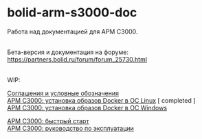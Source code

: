 # bolid-arm-s3000-doc

Работа над документацией для АРМ С3000.
<br />
<br />



Бета-версия и документация на форуме:
<br />
https://partners.bolid.ru/forum/forum_25730.html
<br />
<br />



WIP:
<br />

[Соглашения и условные обозначения](conventions.md)
<br />
[АРМ С3000: установка образов Docker в ОС Linux](docker-linux.md) [ completed ]
<br />
[АРМ С3000: установка образов Docker в ОС Windows](docker-windows.md)

[АРМ С3000: быстрый старт](quick-start.md)
<br />
[АРМ С3000: руководство по эксплуатации](ug/ug.md)
